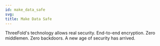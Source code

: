 ```yaml
---
id: make_data_safe
svg: 
title: Make Data Safe
---
```


ThreeFold's technology allows real security. End-to-end encryption. Zero middlemen. Zero backdoors. A new age of security has arrived. 
